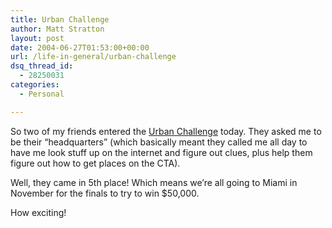 ```yaml
---
title: Urban Challenge
author: Matt Stratton
layout: post
date: 2004-06-27T01:53:00+00:00
url: /life-in-general/urban-challenge
dsq_thread_id:
  - 28250031
categories:
  - Personal

---
```

So two of my friends entered the <a href="https://www.urbanchallenge.com" target="_blank">Urban Challenge</a> today. They asked me to be their &#8220;headquarters&#8221; (which basically meant they called me all day to have me look stuff up on the internet and figure out clues, plus help them figure out how to get places on the CTA).

Well, they came in 5th place! Which means we&#8217;re all going to Miami in November for the finals to try to win $50,000.

How exciting!